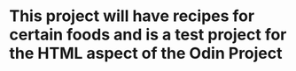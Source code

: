 # This project will have recipes for certain foods and is a test project for the HTML aspect of the Odin Project 